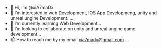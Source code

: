 - 👋 Hi, I’m @xiA7maDx
- 👀 I’m interested in web Development, IOS App Developmeng, unity and unreal ungine Development. ...
- 🌱 I’m currently learning Web Development...
- 💞️ I’m looking to collaborate on unity and unreal ungine game development...
- 📫 How to reach me by my email xia7madx@gmail.com ...

<!---
xiA7maDx/xiA7maDx is a ✨ special ✨ repository because its `README.md` (this file) appears on your GitHub profile.
You can click the Preview link to take a look at your changes.
--->
